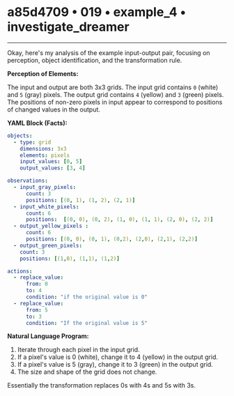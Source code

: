 # a85d4709 • 019 • example_4 • investigate_dreamer

---
Okay, here's my analysis of the example input-output pair, focusing on perception, object identification, and the transformation rule.

**Perception of Elements:**

The input and output are both 3x3 grids. The input grid contains `0` (white) and `5` (gray) pixels. The output grid contains `4` (yellow) and `3` (green) pixels. The positions of non-zero pixels in input appear to correspond to positions of changed values in the output.

**YAML Block (Facts):**



```yaml
objects:
  - type: grid
    dimensions: 3x3
    elements: pixels
    input_values: [0, 5]
    output_values: [3, 4]

observations:
  - input_gray_pixels:
      count: 3
      positions: [(0, 1), (1, 2), (2, 1)]
  - input_white_pixels:
      count: 6
      positions:  [(0, 0), (0, 2), (1, 0), (1, 1), (2, 0), (2, 2)]
  - output_yellow_pixels :
      count: 6
      positions: [(0, 0), (0, 1), (0,2), (2,0), (2,1), (2,2)]
  - output_green_pixels:
    count: 3
    positions: [(1,0), (1,1), (1,2)]

actions:
  - replace_value:
      from: 0
      to: 4
      condition: "if the original value is 0"
  - replace_value:
      from: 5
      to: 3
      condition: "If the original value is 5"
```



**Natural Language Program:**

1.  Iterate through each pixel in the input grid.
2.  If a pixel's value is 0 (white), change it to 4 (yellow) in the output grid.
3.  If a pixel's value is 5 (gray), change it to 3 (green) in the output grid.
4. The size and shape of the grid does not change.

Essentially the transformation replaces 0s with 4s and 5s with 3s.

